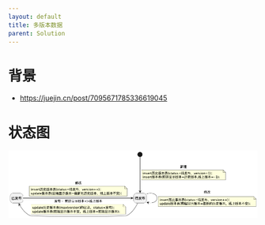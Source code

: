 ```yaml
---
layout: default
title: 多版本数据
parent: Solution
---
```


# 背景
- https://juejin.cn/post/7095671785336619045

# 状态图
![multiple_version.png](img%2Fmultiple_version.png)